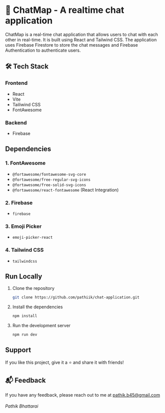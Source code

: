 # 💬 ChatMap - A realtime chat application

ChatMap is a real-time chat application that allows users to chat with each other in real-time. It is built using React and Tailwind CSS. The application uses Firebase Firestore to store the chat messages and Firebase Authentication to authenticate users.

## 🛠️ Tech Stack

### Frontend

- React
- Vite
- Tailiwind CSS
- FontAwesome

### Backend

- Firebase

## Dependencies

### 1. FontAwesome

- `@fortawesome/fontawesome-svg-core`
- `@fortawesome/free-regular-svg-icons`
- `@fortawesome/free-solid-svg-icons`
- `@fortawesome/react-fontawesome` (React Integration)

### 2. Firebase

- `firebase`

### 3. Emoji Picker

- `emoji-picker-react`

### 4. Tailwind CSS

- `tailwindcss`

## Run Locally

1. Clone the repository
   ```bash
   git clone https://github.com/pathiik/chat-application.git
   ```
2. Install the dependencies
   ```bash
   npm install
   ```
3. Run the development server
   ```bash
   npm run dev
   ```

## Support

If you like this project, give it a ⭐ and share it with friends!

## 📬 Feedback

If you have any feedback, please reach out to me at pathik.b45@gmail.com

###### Pathik Bhattarai
